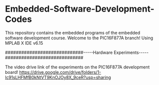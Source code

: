 # Embedded-Software-Development-Codes
This repository contains the embedded programs of the embedded software development course.
Welcome to the PIC16F877A branch!
Using MPLAB X IDE v6.15

#############################-----Hardware Experiments-----#############################

The video drive link of the experiments on the PIC16F877A development board!
https://drive.google.com/drive/folders/1-lc91sLHFMfB0kNtVT9KnOJOy8X_9ceR?usp=sharing
